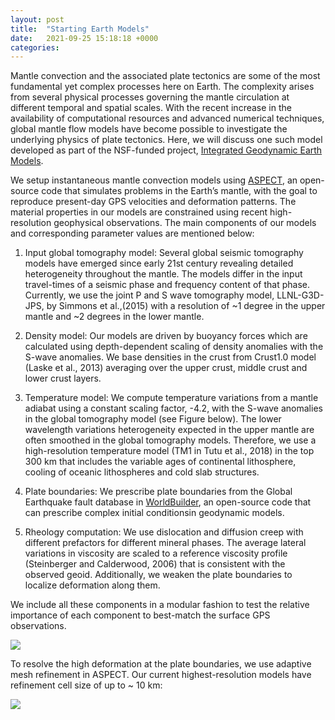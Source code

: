 ```yaml
---
layout: post
title:  "Starting Earth Models"
date:   2021-09-25 15:18:18 +0000
categories:
---
```


Mantle convection and the associated plate tectonics are some of the
most fundamental yet complex processes here on Earth. The complexity
arises from several physical processes governing the mantle
circulation at different temporal and spatial scales. With the recent
increase in the availability of computational resources and advanced
numerical techniques, global mantle flow models have become possible
to investigate the underlying physics of plate tectonics. Here, we
will discuss one such model developed as part of the NSF-funded
project,
[Integrated Geodynamic Earth Models](https://integrated-earth.github.io/).

We setup instantaneous mantle convection models using
[ASPECT](https://aspect.geodynamics.org/), an open-source code that
simulates problems in the Earth’s mantle, with the goal to reproduce
present-day GPS velocities and deformation patterns. The material
properties in our models are constrained using recent high-resolution
geophysical observations. The main components of our models and
corresponding parameter values are mentioned below:

1) Input global tomography model: Several global seismic tomography
models have emerged since early 21st century revealing detailed
heterogeneity throughout the mantle. The models differ in the input
travel-times of a seismic phase and frequency content of that
phase. Currently, we use the joint P and S wave tomography model,
LLNL-G3D-JPS, by Simmons et al.,(2015) with a resolution of ~1 degree
in the upper mantle and ~2 degrees in the lower mantle.

2) Density model: Our models are driven by buoyancy forces which are
calculated using depth-dependent scaling of density anomalies with the
S-wave anomalies. We base densities in the crust from Crust1.0 model
(Laske et al., 2013) averaging over the upper crust, middle crust and
lower crust layers.

3) Temperature model: We compute temperature variations from a mantle
adiabat using a constant scaling factor, -4.2, with the S-wave
anomalies in the global tomography model (see Figure below). The lower
wavelength variations heterogeneity expected in the upper mantle are
often smoothed in the global tomography models. Therefore, we use a
high-resolution temperature model (TM1 in Tutu et al., 2018) in the
top 300 km that includes the variable ages of continental lithosphere,
cooling of oceanic lithospheres and cold slab structures.

4) Plate boundaries: We prescribe plate boundaries from the Global
Earthquake fault database in
[WorldBuilder](https://github.com/GeodynamicWorldBuilder/WorldBuilder),
an open-source code that can prescribe complex initial conditionsin
geodynamic models.

5) Rheology computation: We use dislocation and diffusion creep with
different prefactors for different mineral phases. The average lateral
variations in viscosity are scaled to a reference viscosity profile
(Steinberger and Calderwood, 2006) that is consistent with the
observed geoid. Additionally, we weaken the plate boundaries to
localize deformation along them.

We include all these components in a modular fashion to test the
relative importance of each component to best-match the surface GPS
observations.

![]({{site.baseurl}}/images/sem-fig1.png)


To resolve the high deformation at the plate boundaries, we use
adaptive mesh refinement in ASPECT. Our current highest-resolution
models have refinement cell size of up to ~ 10 km:

![]({{site.baseurl}}/images/sem-fig2.png)

